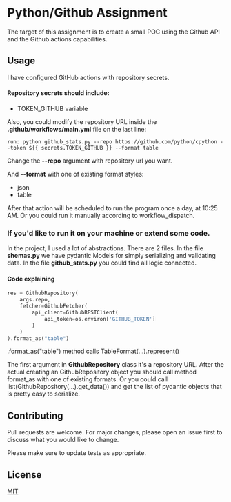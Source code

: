 # Python/Github Assignment

The target of this assignment is to create a small POC using the Github API and the Github actions capabilities.

## Usage
I have configured GitHub actions with repository secrets.
#### Repository secrets should include:  
* TOKEN_GITHUB variable

Also, you could modify the repository URL inside the __.github/workflows/main.yml__ file
on the last line:
```
run: python github_stats.py --repo https://github.com/python/cpython --token ${{ secrets.TOKEN_GITHUB }} --format table
```
Change the __--repo__ argument with repository url you want.

And __--format__ with one of existing format styles:
* json
* table

After that action will be scheduled to run the program once a day, at 10:25 AM. Or you could run it manually according to workflow_dispatch.

### If you'd like to run it on your machine or extend some code.
In the project, I used a lot of abstractions. There are 2 files. In the file __shemas.py__ we have pydantic Models for simply serializing and validating data. In the file __github_stats.py__ you could find all logic connected.

#### Code explaining

```python
res = GithubRepository(
    args.repo,
    fetcher=GithubFetcher(
        api_client=GithubRESTClient(
            api_token=os.environ['GITHUB_TOKEN']
        )
    )
).format_as("table")
```
.format_as("table") method calls TableFormat(...).represent()

The first argument in __GithubRepository__ class it's a repository URL. 
After the actual creating an GithubRepository object you should call method format_as with one of existing formats.
Or you could call list(GithubRepository(...).get_data()) and get the list of pydantic objects that is pretty easy to serialize.
## Contributing

Pull requests are welcome. For major changes, please open an issue first
to discuss what you would like to change.

Please make sure to update tests as appropriate.

## License

[MIT](https://choosealicense.com/licenses/mit/)
